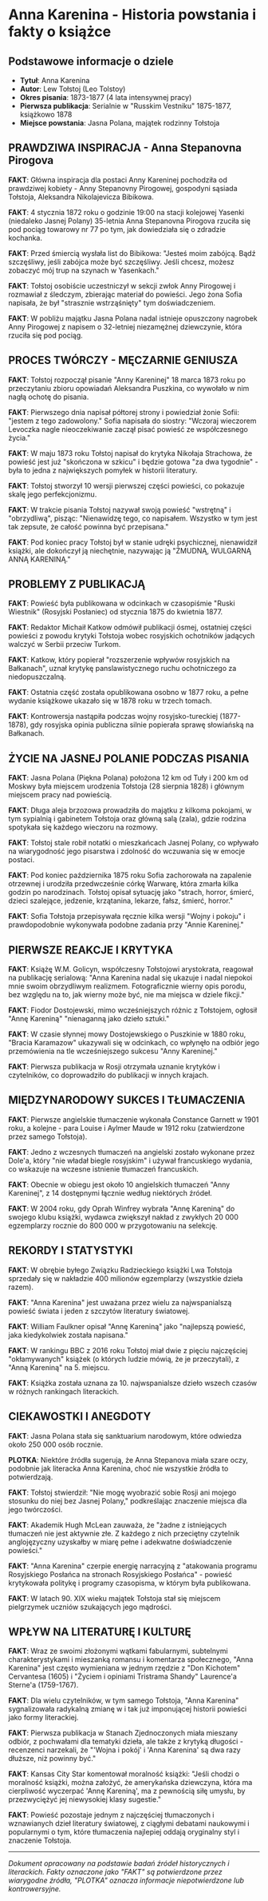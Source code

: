 # Anna Karenina - Historia powstania i fakty o książce

## Podstawowe informacje o dziele
- **Tytuł**: Anna Karenina  
- **Autor**: Lew Tołstoj (Leo Tolstoy)
- **Okres pisania**: 1873-1877 (4 lata intensywnej pracy)
- **Pierwsza publikacja**: Serialnie w "Russkim Vestniku" 1875-1877, książkowo 1878
- **Miejsce powstania**: Jasna Polana, majątek rodzinny Tołstoja

## PRAWDZIWA INSPIRACJA - Anna Stepanovna Pirogova

**FAKT**: Główna inspiracja dla postaci Anny Kareninej pochodziła od prawdziwej kobiety - Anny Stepanovny Pirogowej, gospodyni sąsiada Tołstoja, Aleksandra Nikolajevicza Bibikowa.

**FAKT**: 4 stycznia 1872 roku o godzinie 19:00 na stacji kolejowej Yasenki (niedaleko Jasnej Polany) 35-letnia Anna Stepanovna Pirogova rzuciła się pod pociąg towarowy nr 77 po tym, jak dowiedziała się o zdradzie kochanka.

**FAKT**: Przed śmiercią wysłała list do Bibikowa: "Jesteś moim zabójcą. Bądź szczęśliwy, jeśli zabójca może być szczęśliwy. Jeśli chcesz, możesz zobaczyć mój trup na szynach w Yasenkach."

**FAKT**: Tołstoj osobiście uczestniczył w sekcji zwłok Anny Pirogowej i rozmawiał z śledczym, zbierając materiał do powieści. Jego żona Sofia napisała, że był "strasznie wstrząśnięty" tym doświadczeniem.

**FAKT**: W pobliżu majątku Jasna Polana nadal istnieje opuszczony nagrobek Anny Pirogowej z napisem o 32-letniej niezamężnej dziewczynie, która rzuciła się pod pociąg.

## PROCES TWÓRCZY - MĘCZARNIE GENIUSZA

**FAKT**: Tołstoj rozpoczął pisanie "Anny Kareninej" 18 marca 1873 roku po przeczytaniu zbioru opowiadań Aleksandra Puszkina, co wywołało w nim nagłą ochotę do pisania.

**FAKT**: Pierwszego dnia napisał półtorej strony i powiedział żonie Sofii: "jestem z tego zadowolony." Sofia napisała do siostry: "Wczoraj wieczorem Levoczka nagle nieoczekiwanie zaczął pisać powieść ze współczesnego życia."

**FAKT**: W maju 1873 roku Tołstoj napisał do krytyka Nikołaja Strachowa, że powieść jest już "skończona w szkicu" i będzie gotowa "za dwa tygodnie" - była to jedna z największych pomyłek w historii literatury.

**FAKT**: Tołstoj stworzył 10 wersji pierwszej części powieści, co pokazuje skalę jego perfekcjonizmu.

**FAKT**: W trakcie pisania Tołstoj nazywał swoją powieść "wstrętną" i "obrzydliwą", pisząc: "Nienawidzę tego, co napisałem. Wszystko w tym jest tak zepsute, że całość powinna być przepisana."

**FAKT**: Pod koniec pracy Tołstoj był w stanie udręki psychicznej, nienawidził książki, ale dokończył ją niechętnie, nazywając ją "ŻMUDNĄ, WULGARNĄ ANNĄ KARENINĄ."

## PROBLEMY Z PUBLIKACJĄ

**FAKT**: Powieść była publikowana w odcinkach w czasopiśmie "Ruski Wiestnik" (Rosyjski Posłaniec) od stycznia 1875 do kwietnia 1877.

**FAKT**: Redaktor Michaił Katkow odmówił publikacji ósmej, ostatniej części powieści z powodu krytyki Tołstoja wobec rosyjskich ochotników jadących walczyć w Serbii przeciw Turkom.

**FAKT**: Katkow, który popierał "rozszerzenie wpływów rosyjskich na Bałkanach", uznał krytykę panslawistycznego ruchu ochotniczego za niedopuszczalną.

**FAKT**: Ostatnia część została opublikowana osobno w 1877 roku, a pełne wydanie książkowe ukazało się w 1878 roku w trzech tomach.

**FAKT**: Kontrowersja nastąpiła podczas wojny rosyjsko-tureckiej (1877-1878), gdy rosyjska opinia publiczna silnie popierała sprawę słowiańską na Bałkanach.

## ŻYCIE NA JASNEJ POLANIE PODCZAS PISANIA

**FAKT**: Jasna Polana (Piękna Polana) położona 12 km od Tuły i 200 km od Moskwy była miejscem urodzenia Tołstoja (28 sierpnia 1828) i głównym miejscem pracy nad powieścią.

**FAKT**: Długa aleja brzozowa prowadziła do majątku z kilkoma pokojami, w tym sypialnią i gabinetem Tołstoja oraz główną salą (zala), gdzie rodzina spotykała się każdego wieczoru na rozmowy.

**FAKT**: Tołstoj stale robił notatki o mieszkańcach Jasnej Polany, co wpływało na wiarygodność jego pisarstwa i zdolność do wczuwania się w emocje postaci.

**FAKT**: Pod koniec października 1875 roku Sofia zachorowała na zapalenie otrzewnej i urodziła przedwcześnie córkę Warwarę, która zmarła kilka godzin po narodzinach. Tołstoj opisał sytuację jako "strach, horror, śmierć, dzieci szalejące, jedzenie, krzątanina, lekarze, fałsz, śmierć, horror."

**FAKT**: Sofia Tołstoja przepisywała ręcznie kilka wersji "Wojny i pokoju" i prawdopodobnie wykonywała podobne zadania przy "Annie Kareninej."

## PIERWSZE REAKCJE I KRYTYKA

**FAKT**: Książę W.M. Golicyn, współczesny Tołstojowi arystokrata, reagował na publikację serialową: "Anna Karenina nadal się ukazuje i nadal niepokoi mnie swoim obrzydliwym realizmem. Fotograficznie wierny opis porodu, bez względu na to, jak wierny może być, nie ma miejsca w dziele fikcji."

**FAKT**: Fiodor Dostojewski, mimo wcześniejszych różnic z Tołstojem, ogłosił "Annę Kareniną" "nienaganną jako dzieło sztuki."

**FAKT**: W czasie słynnej mowy Dostojewskiego o Puszkinie w 1880 roku, "Bracia Karamazow" ukazywali się w odcinkach, co wpłynęło na odbiór jego przemówienia na tle wcześniejszego sukcesu "Anny Kareninej."

**FAKT**: Pierwsza publikacja w Rosji otrzymała uznanie krytyków i czytelników, co doprowadziło do publikacji w innych krajach.

## MIĘDZYNARODOWY SUKCES I TŁUMACZENIA

**FAKT**: Pierwsze angielskie tłumaczenie wykonała Constance Garnett w 1901 roku, a kolejne - para Louise i Aylmer Maude w 1912 roku (zatwierdzone przez samego Tołstoja).

**FAKT**: Jedno z wczesnych tłumaczeń na angielski zostało wykonane przez Dole'a, który "nie władał biegle rosyjskim" i używał francuskiego wydania, co wskazuje na wczesne istnienie tłumaczeń francuskich.

**FAKT**: Obecnie w obiegu jest około 10 angielskich tłumaczeń "Anny Kareninej", z 14 dostępnymi łącznie według niektórych źródeł.

**FAKT**: W 2004 roku, gdy Oprah Winfrey wybrała "Annę Kareniną" do swojego klubu książki, wydawca zwiększył nakład z zwykłych 20 000 egzemplarzy rocznie do 800 000 w przygotowaniu na selekcję.

## REKORDY I STATYSTYKI

**FAKT**: W obrębie byłego Związku Radzieckiego książki Lwa Tołstoja sprzedały się w nakładzie 400 milionów egzemplarzy (wszystkie dzieła razem).

**FAKT**: "Anna Karenina" jest uważana przez wielu za najwspanialszą powieść świata i jeden z szczytów literatury światowej.

**FAKT**: William Faulkner opisał "Annę Kareniną" jako "najlepszą powieść, jaka kiedykolwiek została napisana."

**FAKT**: W rankingu BBC z 2016 roku Tołstoj miał dwie z pięciu najczęściej "okłamywanych" książek (o których ludzie mówią, że je przeczytali), z "Anną Kareniną" na 5. miejscu.

**FAKT**: Książka została uznana za 10. najwspanialsze dzieło wszech czasów w różnych rankingach literackich.

## CIEKAWOSTKI I ANEGDOTY

**FAKT**: Jasna Polana stała się sanktuarium narodowym, które odwiedza około 250 000 osób rocznie.

**PLOTKA**: Niektóre źródła sugerują, że Anna Stepanova miała szare oczy, podobnie jak literacka Anna Karenina, choć nie wszystkie źródła to potwierdzają.

**FAKT**: Tołstoj stwierdził: "Nie mogę wyobrazić sobie Rosji ani mojego stosunku do niej bez Jasnej Polany," podkreślając znaczenie miejsca dla jego twórczości.

**FAKT**: Akademik Hugh McLean zauważa, że "żadne z istniejących tłumaczeń nie jest aktywnie złe. Z każdego z nich przeciętny czytelnik anglojęzyczny uzyskałby w miarę pełne i adekwatne doświadczenie powieści."

**FAKT**: "Anna Karenina" czerpie energię narracyjną z "atakowania programu Rosyjskiego Posłańca na stronach Rosyjskiego Posłańca" - powieść krytykowała politykę i programy czasopisma, w którym była publikowana.

**FAKT**: W latach 90. XIX wieku majątek Tołstoja stał się miejscem pielgrzymek uczniów szukających jego mądrości.

## WPŁYW NA LITERATURĘ I KULTURĘ

**FAKT**: Wraz ze swoimi złożonymi wątkami fabularnymi, subtelnymi charakterystykami i mieszanką romansu i komentarza społecznego, "Anna Karenina" jest często wymieniana w jednym rzędzie z "Don Kichotem" Cervantesa (1605) i "Życiem i opiniami Tristrama Shandy" Laurence'a Sterne'a (1759-1767).

**FAKT**: Dla wielu czytelników, w tym samego Tołstoja, "Anna Karenina" sygnalizowała radykalną zmianę w i tak już imponującej historii powieści jako formy literackiej.

**FAKT**: Pierwsza publikacja w Stanach Zjednoczonych miała mieszany odbiór, z pochwałami dla tematyki dzieła, ale także z krytyką długości - recenzenci narzekali, że "'Wojna i pokój' i 'Anna Karenina' są dwa razy dłuższe, niż powinny być."

**FAKT**: Kansas City Star komentował moralność książki: "Jeśli chodzi o moralność książki, można założyć, że amerykańska dziewczyna, która ma cierpliwość wyczerpać 'Annę Kareniną', ma z pewnością siłę umysłu, by przezwyciężyć jej niewysokiej klasy sugestie."

**FAKT**: Powieść pozostaje jednym z najczęściej tłumaczonych i wznawianych dzieł literatury światowej, z ciągłymi debatami naukowymi i popularnymi o tym, które tłumaczenia najlepiej oddają oryginalny styl i znaczenie Tołstoja.

---

*Dokument opracowany na podstawie badań źródeł historycznych i literackich. Fakty oznaczone jako "FAKT" są potwierdzone przez wiarygodne źródła, "PLOTKA" oznacza informacje niepotwierdzone lub kontrowersyjne.*